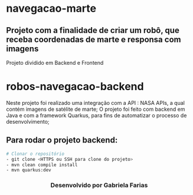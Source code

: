 # navegacao-marte
## Projeto com a finalidade de criar um robô, que receba coordenadas de marte e responsa com imagens


Projeto dividido em Backend e Frontend

# robos-navegacao-backend
Neste projeto foi realizado uma integração com a API : NASA APIs, a qual contém imagens de satélite de marte;
O projeto foi feito com backend em Java e com a framework Quarkus, para fins de automatizar o processo de desenvolvimento;

## Para rodar o projeto backend:

```bash
# Clonar o repositório
- git clone <HTTPS ou SSH para clone do projeto>
- mvn clean compile install
- mvn quarkus:dev
```



<h3 align="center">Desenvolvido por Gabriela Farias</h3>

